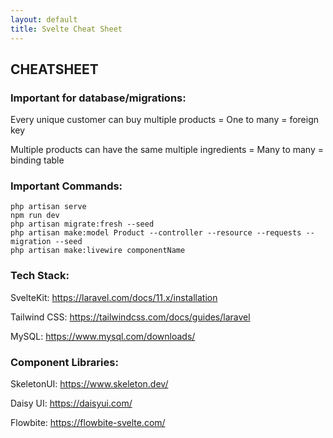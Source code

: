 ```yaml
---
layout: default
title: Svelte Cheat Sheet
---
```


<h2>CHEATSHEET</h2>
<h3>Important for database/migrations:</h3>
<p>Every unique customer can buy multiple products = One to many = foreign key</p>
<p>Multiple products can have the same multiple ingredients = Many to many = binding table</p>

<h3>Important Commands:</h3>
<div class="codesnippet-wrapper">
  <div class="line-numbers">
</div>
<pre class="codesnippet">
<code>php artisan serve
npm run dev
php artisan migrate:fresh --seed
php artisan make:model Product --controller --resource --requests --migration --seed
php artisan make:livewire componentName</code></pre></div>


<h3>Tech Stack:</h3>
<p>SvelteKit: <a href="https://laravel.com/docs/11.x/installation">https://laravel.com/docs/11.x/installation</a></p>
<p>Tailwind CSS: <a href="https://tailwindcss.com/docs/guides/laravel">https://tailwindcss.com/docs/guides/laravel</a></p>
<p>MySQL: <a href="https://www.mysql.com/downloads/">https://www.mysql.com/downloads/</a></p>

<h3>Component Libraries:</h3>
<p>SkeletonUI: <a href="https://www.skeleton.dev/">https://www.skeleton.dev/</a></p>
<p>Daisy UI: <a href="https://daisyui.com/">https://daisyui.com/</a></p>
<p>Flowbite: <a href="https://flowbite-svelte.com/">https://flowbite-svelte.com/</a></p>
